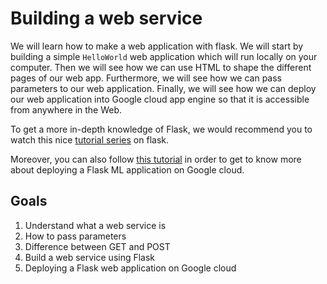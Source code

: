 # Building a web service

We will learn how to make a web application with flask. We will start by building a simple `HelloWorld` web application which will run locally on your computer. Then we will see how we can use HTML to shape the different pages of our web app. Furthermore, we will see how we can pass parameters to our web application. Finally, we will see how we can deploy our web application into Google cloud app engine so that it is accessible from anywhere in the Web.

To get a more in-depth knowledge of Flask, we would recommend you to watch this nice <a href="https://youtu.be/mqhxxeeTbu0">tutorial series</a> on flask.

Moreover, you can also follow <a href="https://www.youtube.com/watch?v=RbejfDTHhhg">this tutorial</a> in order to get to know more about deploying a Flask ML application on Google cloud.

## Goals

1. Understand what a web service is
2. How to pass parameters
3. Difference between GET and POST
4. Build a web service using Flask
5. Deploying a Flask web application on Google cloud
